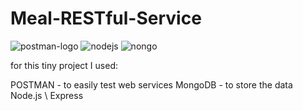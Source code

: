 # Meal-RESTful-Service
![postman-logo](https://user-images.githubusercontent.com/66301432/116080661-05f83f00-a6a2-11eb-960e-9cd9a441855c.png)
![nodejs](https://user-images.githubusercontent.com/66301432/116080666-0690d580-a6a2-11eb-83c1-798ad28446d9.png)
![nongo](https://user-images.githubusercontent.com/66301432/116080668-07296c00-a6a2-11eb-8b97-d5809622ea0d.png)


for this tiny project I used:


POSTMAN - to easily test web services
MongoDB - to store the data
Node.js \ Express

